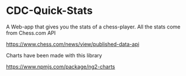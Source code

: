# CDC-Quick-Stats
A Web-app that gives you the stats of a chess-player. All the stats come from Chess.com API

https://www.chess.com/news/view/published-data-api

Charts have been made with this library 

https://www.npmjs.com/package/ng2-charts
